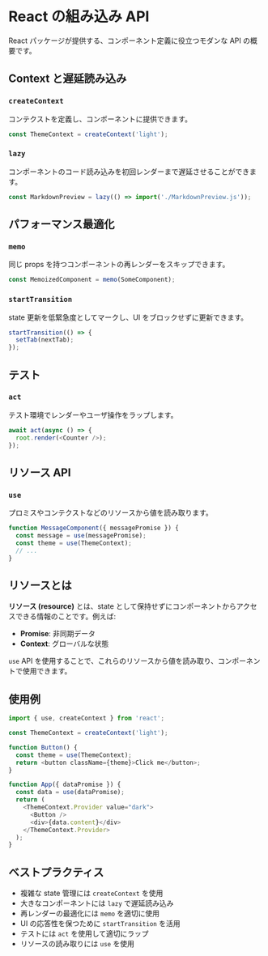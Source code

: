 # React の組み込み API

React パッケージが提供する、コンポーネント定義に役立つモダンな API の概要です。

## Context と遅延読み込み

### `createContext`

コンテクストを定義し、コンポーネントに提供できます。

```javascript
const ThemeContext = createContext('light');
```

### `lazy`

コンポーネントのコード読み込みを初回レンダーまで遅延させることができます。

```javascript
const MarkdownPreview = lazy(() => import('./MarkdownPreview.js'));
```

## パフォーマンス最適化

### `memo`

同じ props を持つコンポーネントの再レンダーをスキップできます。

```javascript
const MemoizedComponent = memo(SomeComponent);
```

### `startTransition`

state 更新を低緊急度としてマークし、UI をブロックせずに更新できます。

```javascript
startTransition(() => {
  setTab(nextTab);
});
```

## テスト

### `act`

テスト環境でレンダーやユーザ操作をラップします。

```javascript
await act(async () => {
  root.render(<Counter />);
});
```

## リソース API

### `use`

プロミスやコンテクストなどのリソースから値を読み取ります。

```javascript
function MessageComponent({ messagePromise }) {
  const message = use(messagePromise);
  const theme = use(ThemeContext);
  // ...
}
```

## リソースとは

**リソース (resource)** とは、state として保持せずにコンポーネントからアクセスできる情報のことです。例えば:

- **Promise**: 非同期データ
- **Context**: グローバルな状態

`use` API を使用することで、これらのリソースから値を読み取り、コンポーネントで使用できます。

## 使用例

```javascript
import { use, createContext } from 'react';

const ThemeContext = createContext('light');

function Button() {
  const theme = use(ThemeContext);
  return <button className={theme}>Click me</button>;
}

function App({ dataPromise }) {
  const data = use(dataPromise);
  return (
    <ThemeContext.Provider value="dark">
      <Button />
      <div>{data.content}</div>
    </ThemeContext.Provider>
  );
}
```

## ベストプラクティス

- 複雑な state 管理には `createContext` を使用
- 大きなコンポーネントには `lazy` で遅延読み込み
- 再レンダーの最適化には `memo` を適切に使用
- UI の応答性を保つために `startTransition` を活用
- テストには `act` を使用して適切にラップ
- リソースの読み取りには `use` を使用
